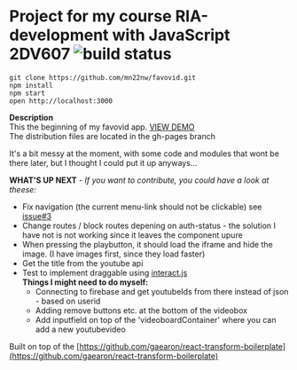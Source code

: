 # Project for my course RIA-development with JavaScript  2DV607 ![build status](https://travis-ci.org/mn22nw/favovid.svg)

```
git clone https://github.com/mn22nw/favovid.git
npm install
npm start
open http://localhost:3000
```
**Description**  
This the beginning of my favovid app.   [VIEW DEMO](http://mn22nw.github.io/favovid/)     
The distribution files are located in the gh-pages branch 


It's a bit messy at the moment, with some code and modules that wont be there later, but I thought I could put it up anyways...

**WHAT'S UP NEXT**  -  *If you want to contribute, you could have a look at theese:*   

* Fix navigation (the current menu-link should not be clickable) see [issue#3](https://github.com/mn22nw/favovid/issues/3)
* Change routes / block routes depening on auth-status - the solution I have not is not working since it leaves the component upure
* When pressing the playbutton, it should load the iframe and hide the image. (I have images first, since they load faster)
* Get the title from the youtube api
* Test to implement draggable using [interact.js](http://interactjs.io/)  
    **Things I might need to do myself:**
    * Connecting to firebase and get youtubeIds from there instead of json - based on userid
    * Adding remove buttons etc. at the bottom of the videobox
    * Add inputfield on top of the 'videoboardContainer' where you can add a new youtubevideo 


Built on top of the [https://github.com/gaearon/react-transform-boilerplate](https://github.com/gaearon/react-transform-boilerplate)
